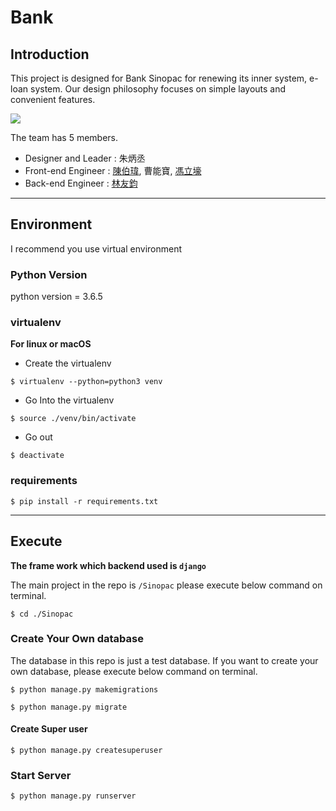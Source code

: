 # Bank

## Introduction

This project is designed for Bank Sinopac for renewing its inner system, e-loan system. Our design philosophy focuses on simple layouts and convenient features.

![](https://i.imgur.com/ydjGNVJ.jpg)

The team has 5 members. 
* Designer and Leader : 朱炳丞
* Front-end Engineer : [陳伯瑋](https://github.com/King0625), 曹能寶, [馮立壕](https://github.com/Secretlife108)
* Back-end Engineer : [林友鈞](https://github.com/yuchun1214)

---

## Environment

I recommend you use virtual environment

### Python Version

python version = 3.6.5

### virtualenv

**For linux or macOS**

- Create the virtualenv 

```bash=
$ virtualenv --python=python3 venv
```

- Go Into the virtualenv

```bash=
$ source ./venv/bin/activate
```

- Go out

```bash=
$ deactivate
```

### requirements

```bash=
$ pip install -r requirements.txt
```
---

## Execute

**The frame work which backend used is `django`**

The main project in the repo is `/Sinopac` please execute below command on terminal.

```bash=
$ cd ./Sinopac
```

### Create Your Own database

The database in this repo is just a test database. If you want to create your own database, please execute below command on terminal.

```bash=
$ python manage.py makemigrations
```

```bash=
$ python manage.py migrate
```

#### Create Super user

```bash=
$ python manage.py createsuperuser
```

### Start Server

```bash=
$ python manage.py runserver
```
